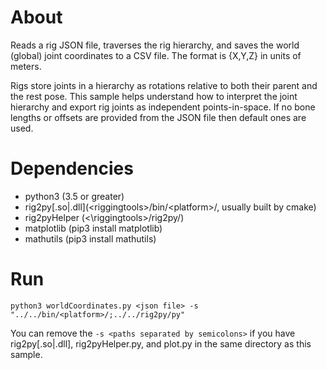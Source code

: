 # About
Reads a rig JSON file, traverses the rig hierarchy, and saves the world (global) joint coordinates to a CSV file. The format is {X,Y,Z} in units of meters.

Rigs store joints in a hierarchy as rotations relative to both their parent and the rest pose. This sample helps understand how to interpret the joint hierarchy and export rig joints as independent points-in-space. If no bone lengths or offsets are provided from the JSON file then default ones are used.

# Dependencies
 - python3 (3.5 or greater)
 - rig2py\[.so|.dll\](\<riggingtools\>/bin/\<platform\>/, usually built by cmake)
 - rig2pyHelper (<\riggingtools\>/rig2py/)
 - matplotlib (pip3 install matplotlib)
 - mathutils (pip3 install mathutils)

# Run
`python3 worldCoordinates.py <json file> -s "../../bin/<platform>/;../../rig2py/py"`

You can remove the `-s <paths separated by semicolons>` if you have rig2py\[.so|.dll\], rig2pyHelper.py, and plot.py in the same directory as this sample.


